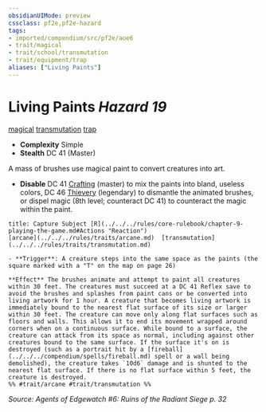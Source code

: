 ```yaml
---
obsidianUIMode: preview
cssclass: pf2e,pf2e-hazard
tags:
- imported/compendium/src/pf2e/aoe6
- trait/magical
- trait/school/transmutation
- trait/equipment/trap
aliases: ["Living Paints"]
---
```

# Living Paints *Hazard 19*  
[magical](magical.md)  [transmutation](transmutation.md)  [trap](trap.md)  

- **Complexity** Simple
- **Stealth** DC 41 (Master)  

A mass of brushes use magical paint to convert creatures into art.

- **Disable** DC 41 [Crafting](../../skills.md#Crafting) (master) to mix the paints into bland, useless colors, DC 46 [Thievery](../../skills.md#Thievery) (legendary) to dismantle the animated brushes, or dispel magic (8th level; counteract DC 41) to counteract the magic within the paint.  
     
```ad-embed-ability
title: Capture Subject [R](../../../rules/core-rulebook/chapter-9-playing-the-game.md#Actions "Reaction")
[arcane](../../../rules/traits/arcane.md)  [transmutation](../../../rules/traits/transmutation.md)  

- **Trigger**: A creature steps into the same space as the paints (the square marked with a "T" on the map on page 26)

**Effect** The brushes animate and attempt to paint all creatures within 30 feet. The creatures must succeed at a DC 41 Reflex save to avoid the brushes and splashes from paint cans or be converted into living artwork for 1 hour. A creature that becomes living artwork is immediately bound to the nearest flat surface of its size or larger within 30 feet. The creature can move only along flat surfaces such as floors and walls. This allows it to end its movement wrapped around corners when on a continuous surface. While bound to a surface, the creature can attack from its space as normal, including against other creatures bound to the same surface. If the surface it's on is destroyed (such as a portrait hit by a [fireball](../../../compendium/spells/fireball.md) spell or a wall being demolished), the creature takes `10d6` damage and is shunted to the nearest flat surface. If there is no flat surface within 5 feet, the creature is destroyed.  
%% #trait/arcane #trait/transmutation %%
```

*Source: Agents of Edgewatch #6: Ruins of the Radiant Siege p. 32*
